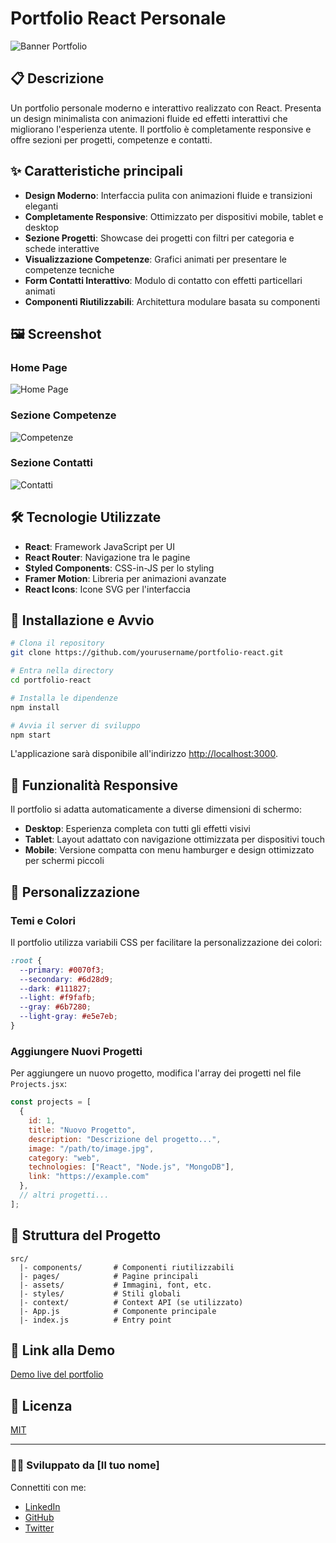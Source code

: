 # Portfolio React Personale

![Banner Portfolio](https://via.placeholder.com/1200x400/0070f3/FFFFFF?text=Portfolio+React+Interattivo)

## 📋 Descrizione

Un portfolio personale moderno e interattivo realizzato con React. Presenta un design minimalista con animazioni fluide ed effetti interattivi che migliorano l'esperienza utente. Il portfolio è completamente responsive e offre sezioni per progetti, competenze e contatti.

## ✨ Caratteristiche principali

- **Design Moderno**: Interfaccia pulita con animazioni fluide e transizioni eleganti
- **Completamente Responsive**: Ottimizzato per dispositivi mobile, tablet e desktop
- **Sezione Progetti**: Showcase dei progetti con filtri per categoria e schede interattive
- **Visualizzazione Competenze**: Grafici animati per presentare le competenze tecniche
- **Form Contatti Interattivo**: Modulo di contatto con effetti particellari animati
- **Componenti Riutilizzabili**: Architettura modulare basata su componenti

## 🖼️ Screenshot

### Home Page
![Home Page](https://via.placeholder.com/800x450/0070f3/FFFFFF?text=Home+Page)

### Sezione Competenze
![Competenze](https://via.placeholder.com/800x450/6d28d9/FFFFFF?text=Pagina+Competenze)

### Sezione Contatti
![Contatti](https://via.placeholder.com/800x450/00c58e/FFFFFF?text=Pagina+Contatti)

## 🛠️ Tecnologie Utilizzate

- **React**: Framework JavaScript per UI
- **React Router**: Navigazione tra le pagine
- **Styled Components**: CSS-in-JS per lo styling
- **Framer Motion**: Libreria per animazioni avanzate
- **React Icons**: Icone SVG per l'interfaccia

## 🚀 Installazione e Avvio

```bash
# Clona il repository
git clone https://github.com/yourusername/portfolio-react.git

# Entra nella directory
cd portfolio-react

# Installa le dipendenze
npm install

# Avvia il server di sviluppo
npm start
```

L'applicazione sarà disponibile all'indirizzo [http://localhost:3000](http://localhost:3000).

## 📱 Funzionalità Responsive

Il portfolio si adatta automaticamente a diverse dimensioni di schermo:

- **Desktop**: Esperienza completa con tutti gli effetti visivi
- **Tablet**: Layout adattato con navigazione ottimizzata per dispositivi touch
- **Mobile**: Versione compatta con menu hamburger e design ottimizzato per schermi piccoli

## 🎨 Personalizzazione

### Temi e Colori
Il portfolio utilizza variabili CSS per facilitare la personalizzazione dei colori:

```css
:root {
  --primary: #0070f3;
  --secondary: #6d28d9;
  --dark: #111827;
  --light: #f9fafb;
  --gray: #6b7280;
  --light-gray: #e5e7eb;
}
```

### Aggiungere Nuovi Progetti
Per aggiungere un nuovo progetto, modifica l'array dei progetti nel file `Projects.jsx`:

```jsx
const projects = [
  {
    id: 1,
    title: "Nuovo Progetto",
    description: "Descrizione del progetto...",
    image: "/path/to/image.jpg",
    category: "web",
    technologies: ["React", "Node.js", "MongoDB"],
    link: "https://example.com"
  },
  // altri progetti...
];
```

## 📝 Struttura del Progetto

```
src/
  |- components/       # Componenti riutilizzabili
  |- pages/            # Pagine principali
  |- assets/           # Immagini, font, etc.
  |- styles/           # Stili globali
  |- context/          # Context API (se utilizzato)
  |- App.js            # Componente principale
  |- index.js          # Entry point
```

## 🔗 Link alla Demo

[Demo live del portfolio](https://your-portfolio-url.com)

## 📄 Licenza

[MIT](LICENSE)

---

### 👨‍💻 Sviluppato da [Il tuo nome]

Connettiti con me:
- [LinkedIn](https://linkedin.com/in/yourusername)
- [GitHub](https://github.com/yourusername)
- [Twitter](https://twitter.com/yourusername)
